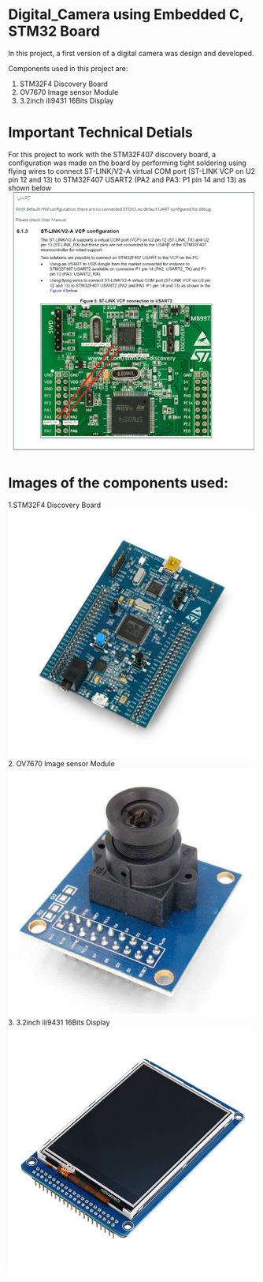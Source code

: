# Digital_Camera using Embedded C, STM32 Board <br>
In this project, a first version of a digital camera was design and developed. <br>

Components used in this project are:<br>
1. STM32F4 Discovery Board <br>
2. OV7670 Image sensor Module <br>
3. 3.2inch ili9431 16Bits Display <br>

# Important Technical Detials <br>
For this project to work with the STM32F407 discovery board, a configuration was made on the board by performing tight soldering using flying wires to connect ST-LINK/V2-A virtual COM port (ST-LINK VCP on U2 pin 12 and 13) to STM32F407 USART2 (PA2 and PA3: P1 pin 14 and 13) as shown below
![technical](Configure_UART_STM32F4.png)<br>


# Images of the components used: 
1.STM32F4 Discovery Board <br>
![stm32](STM32F407G-DISC1__15714.jpg)<br>
2. OV7670 Image sensor Module <br>
![camera](OV7670_Camera.jpeg)<br>
3. 3.2inch ili9431 16Bits Display <br>
![display](3.2inch_ili9431_16Bits_Display.jpeg)<br>
